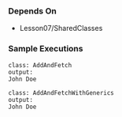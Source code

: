 ### Depends On

- Lesson07/SharedClasses

### Sample Executions

```
class: AddAndFetch
output:
John Doe
```

```
class: AddAndFetchWithGenerics
output:
John Doe
```
